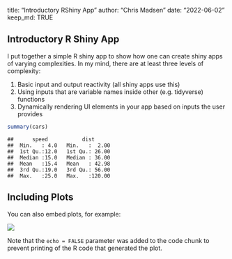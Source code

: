 
title: “Introductory RShiny App” author: “Chris Madsen” date:
“2022-06-02” keep\_md: TRUE

## Introductory R Shiny App

I put together a simple R shiny app to show how one can create shiny
apps of varying complexities. In my mind, there are at least three
levels of complexity:

1.  Basic input and output reactivity (all shiny apps use this)
2.  Using inputs that are variable names inside other (e.g. tidyverse)
    functions
3.  Dynamically rendering UI elements in your app based on inputs the
    user provides

``` r
summary(cars)
```

    ##      speed           dist       
    ##  Min.   : 4.0   Min.   :  2.00  
    ##  1st Qu.:12.0   1st Qu.: 26.00  
    ##  Median :15.0   Median : 36.00  
    ##  Mean   :15.4   Mean   : 42.98  
    ##  3rd Qu.:19.0   3rd Qu.: 56.00  
    ##  Max.   :25.0   Max.   :120.00

## Including Plots

You can also embed plots, for example:

![](README_files/figure-gfm/pressure-1.png)<!-- -->

Note that the `echo = FALSE` parameter was added to the code chunk to
prevent printing of the R code that generated the plot.
